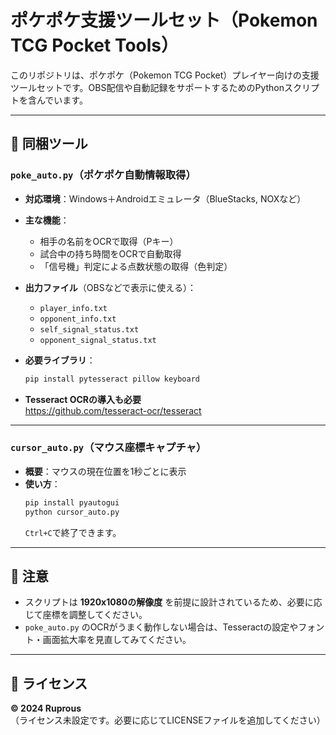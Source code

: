 # ポケポケ支援ツールセット（Pokemon TCG Pocket Tools）

このリポジトリは、ポケポケ（Pokemon TCG Pocket）プレイヤー向けの支援ツールセットです。OBS配信や自動記録をサポートするためのPythonスクリプトを含んでいます。

---

## 📁 同梱ツール

### `poke_auto.py`（ポケポケ自動情報取得）

- **対応環境**：Windows＋Androidエミュレータ（BlueStacks, NOXなど）
- **主な機能**：
  - 相手の名前をOCRで取得（Pキー）
  - 試合中の持ち時間をOCRで自動取得
  - 「信号機」判定による点数状態の取得（色判定）

- **出力ファイル**（OBSなどで表示に使える）：
  - `player_info.txt`
  - `opponent_info.txt`
  - `self_signal_status.txt`
  - `opponent_signal_status.txt`

- **必要ライブラリ**：
  ```bash
  pip install pytesseract pillow keyboard
  ```

- **Tesseract OCRの導入も必要**  
  https://github.com/tesseract-ocr/tesseract

---

### `cursor_auto.py`（マウス座標キャプチャ）

- **概要**：マウスの現在位置を1秒ごとに表示
- **使い方**：
  ```bash
  pip install pyautogui
  python cursor_auto.py
  ```
  `Ctrl+C`で終了できます。

---

## 🧠 注意

- スクリプトは **1920x1080の解像度** を前提に設計されているため、必要に応じて座標を調整してください。
- `poke_auto.py` のOCRがうまく動作しない場合は、Tesseractの設定やフォント・画面拡大率を見直してみてください。

---

## 📜 ライセンス

**© 2024 Ruprous**  
（ライセンス未設定です。必要に応じてLICENSEファイルを追加してください）
